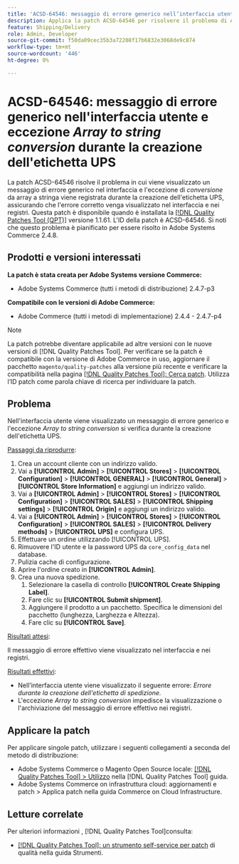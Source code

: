 ```yaml
---
title: 'ACSD-64546: messaggio di errore generico nell’interfaccia utente e eccezione di conversione da array a stringa durante la creazione dell’etichetta UPS'
description: Applica la patch ACSD-64546 per risolvere il problema di Adobe Commerce, in cui viene visualizzato un messaggio di errore generico nell’interfaccia utente e l’eccezione Array to String conversion viene registrata durante la creazione dell’etichetta UPS. La patch fa sì che l’errore corretto venga visualizzato nell’interfaccia utente e nei registri.
feature: Shipping/Delivery
role: Admin, Developer
source-git-commit: f50da09cec35b3a72208f17b6832e3068de9c874
workflow-type: tm+mt
source-wordcount: '446'
ht-degree: 0%

---
```



# ACSD-64546: messaggio di errore generico nell&#39;interfaccia utente e eccezione *Array to string conversion* durante la creazione dell&#39;etichetta UPS

La patch ACSD-64546 risolve il problema in cui viene visualizzato un messaggio di errore generico nel interfaccia e l&#39;eccezione di *conversione* da array a stringa viene registrata durante la creazione dell&#39;etichetta UPS, assicurando che l&#39;errore corretto venga visualizzato nel interfaccia e nei registri. Questa patch è disponibile quando è installata la [[!DNL Quality Patches Tool (QPT)]](/help/tools/quality-patches-tool/quality-patches-tool-to-self-serve-quality-patches.md) versione 1.1.61. L&#39;ID della patch è ACSD-64546. Si noti che questo problema è pianificato per essere risolto in Adobe Systems Commerce 2.4.8.

## Prodotti e versioni interessati

**La patch è stata creata per Adobe Systems versione Commerce:**
* Adobe Systems Commerce (tutti i metodi di distribuzione) 2.4.7-p3

**Compatibile con le versioni di Adobe Commerce:**
* Adobe Commerce (tutti i metodi di implementazione) 2.4.4 - 2.4.7-p4

>[!NOTE]
>
>La patch potrebbe diventare applicabile ad altre versioni con le nuove versioni di [!DNL Quality Patches Tool]. Per verificare se la patch è compatibile con la versione di Adobe Commerce in uso, aggiornare il pacchetto `magento/quality-patches` alla versione più recente e verificare la compatibilità nella pagina [[!DNL Quality Patches Tool]: Cerca patch](https://experienceleague.adobe.com/tools/commerce-quality-patches/index.html?lang=it). Utilizza l’ID patch come parola chiave di ricerca per individuare la patch.

## Problema

Nell&#39;interfaccia utente viene visualizzato un messaggio di errore generico e l&#39;eccezione *Array to string conversion* si verifica durante la creazione dell&#39;etichetta UPS.

<u>Passaggi da riprodurre</u>:

1. Crea un account cliente con un indirizzo valido.
1. Vai a **[!UICONTROL Admin]** > **[!UICONTROL Stores]** > **[!UICONTROL Configuration]** > **[!UICONTROL GENERAL]** > **[!UICONTROL General]** > **[!UICONTROL Store Information]** e aggiungi un indirizzo valido.
1. Vai a **[!UICONTROL Admin]** > **[!UICONTROL Stores]** > **[!UICONTROL Configuration]** > **[!UICONTROL SALES]** > **[!UICONTROL Shipping settings]** > **[!UICONTROL Origin]** e aggiungi un indirizzo valido.
1. Vai a **[!UICONTROL Admin]** > **[!UICONTROL Stores]** > **[!UICONTROL Configuration]** > **[!UICONTROL SALES]** > **[!UICONTROL Delivery methods]** > **[!UICONTROL UPS]** e configura UPS.
1. Effettuare un ordine utilizzando [!UICONTROL UPS].
1. Rimuovere l&#39;ID utente e la password UPS da `core_config_data` nel database.
1. Pulizia cache di configurazione.
1. Aprire l&#39;ordine creato in **[!UICONTROL Admin]**.
1. Crea una nuova spedizione.
   1. Selezionare la casella di controllo **[!UICONTROL Create Shipping Label]**.
   1. Fare clic su **[!UICONTROL Submit shipment]**.
   1. Aggiungere il prodotto a un pacchetto. Specifica le dimensioni del pacchetto (lunghezza, Larghezza e Altezza).
   1. Fare clic su **[!UICONTROL Save]**.

<u>Risultati attesi</u>:

Il messaggio di errore effettivo viene visualizzato nel interfaccia e nei registri.

<u>Risultati effettivi</u>:

* Nell’interfaccia utente viene visualizzato il seguente errore:
  *Errore durante la creazione dell&#39;etichetta di spedizione.*
* L&#39;eccezione *Array to string conversion* impedisce la visualizzazione o l&#39;archiviazione del messaggio di errore effettivo nei registri.

## Applicare la patch

Per applicare singole patch, utilizzare i seguenti collegamenti a seconda del metodo di distribuzione:
* Adobe Systems Commerce o Magento Open Source locale: [[!DNL Quality Patches Tool] > Utilizzo](/help/tools/quality-patches-tool/usage.md) nella [!DNL Quality Patches Tool] guida.
* Adobe Systems Commerce on infrastruttura cloud: aggiornamenti e patch > Applica patch nella guida Commerce on Cloud Infrastructure.

## Letture correlate

Per ulteriori informazioni , [!DNL Quality Patches Tool]consulta:
* [[!DNL Quality Patches Tool]: un strumento self-service per patch](/help/tools/quality-patches-tool/quality-patches-tool-to-self-serve-quality-patches.md) di qualità nella guida Strumenti.
